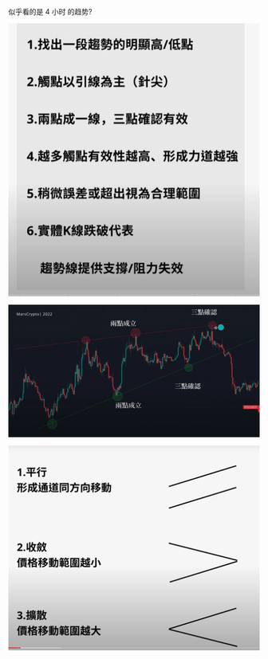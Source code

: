 似乎看的是 4 小时 的趋势?
 
 
 ![](../assets/Pasted%20image%2020240509164754.png)

![](../assets/Pasted%20image%2020240509165005.png)



![](../assets/Pasted%20image%2020240509164949.png)